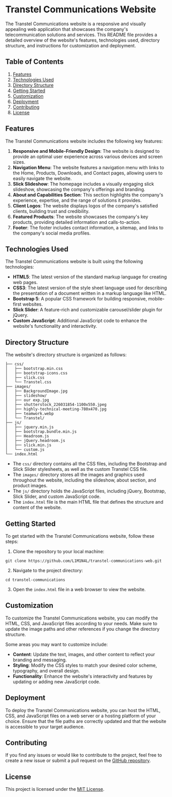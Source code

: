 # Transtel Communications Website

The Transtel Communications website is a responsive and visually appealing web application that showcases the company's telecommunication solutions and services. This README file provides a detailed overview of the website's features, technologies used, directory structure, and instructions for customization and deployment.

## Table of Contents
1. [Features](#features)
2. [Technologies Used](#technologies-used)
3. [Directory Structure](#directory-structure)
4. [Getting Started](#getting-started)
5. [Customization](#customization)
6. [Deployment](#deployment)
7. [Contributing](#contributing)
8. [License](#license)

## Features
The Transtel Communications website includes the following key features:

1. **Responsive and Mobile-Friendly Design**: The website is designed to provide an optimal user experience across various devices and screen sizes.
2. **Navigation Menu**: The website features a navigation menu with links to the Home, Products, Downloads, and Contact pages, allowing users to easily navigate the website.
3. **Slick Slideshow**: The homepage includes a visually engaging slick slideshow, showcasing the company's offerings and branding.
4. **About and Capabilities Section**: This section highlights the company's experience, expertise, and the range of solutions it provides.
5. **Client Logos**: The website displays logos of the company's satisfied clients, building trust and credibility.
6. **Featured Products**: The website showcases the company's key products, providing detailed information and calls-to-action.
7. **Footer**: The footer includes contact information, a sitemap, and links to the company's social media profiles.

## Technologies Used
The Transtel Communications website is built using the following technologies:

- **HTML5**: The latest version of the standard markup language for creating web pages.
- **CSS3**: The latest version of the style sheet language used for describing the presentation of a document written in a markup language like HTML.
- **Bootstrap 5**: A popular CSS framework for building responsive, mobile-first websites.
- **Slick Slider**: A feature-rich and customizable carousel/slider plugin for jQuery.
- **Custom JavaScript**: Additional JavaScript code to enhance the website's functionality and interactivity.

## Directory Structure
The website's directory structure is organized as follows:

```
├── css/
│   ├── bootstrap.min.css
│   ├── bootstrap-icons.css
│   ├── slick.css
│   └── Transtel.css
├── images/
│   ├── BackgroundImage.jpg
│   ├── slideshow/
│   ├── our exp.jpg
│   ├── shutterstock_226031854-1100x550.jpeg
│   ├── highly-technical-meeting-780x470.jpg
│   ├── teamwork.webp
│   └── Transtel/
├── js/
│   ├── jquery.min.js
│   ├── bootstrap.bundle.min.js
│   ├── Headroom.js
│   ├── jQuery.headroom.js
│   ├── slick.min.js
│   └── custom.js
└── index.html
```

- The `css/` directory contains all the CSS files, including the Bootstrap and Slick Slider stylesheets, as well as the custom Transtel CSS file.
- The `images/` directory stores all the images and graphics used throughout the website, including the slideshow, about section, and product images.
- The `js/` directory holds the JavaScript files, including jQuery, Bootstrap, Slick Slider, and custom JavaScript code.
- The `index.html` file is the main HTML file that defines the structure and content of the website.

## Getting Started
To get started with the Transtel Communications website, follow these steps:

1. Clone the repository to your local machine:
```
git clone https://github.com/L1M1N4L/transtel-communications-web.git
```
2. Navigate to the project directory:
```
cd transtel-communications
```
3. Open the `index.html` file in a web browser to view the website.

## Customization
To customize the Transtel Communications website, you can modify the HTML, CSS, and JavaScript files according to your needs. Make sure to update the image paths and other references if you change the directory structure.

Some areas you may want to customize include:

- **Content**: Update the text, images, and other content to reflect your branding and messaging.
- **Styling**: Modify the CSS styles to match your desired color scheme, typography, and overall design.
- **Functionality**: Enhance the website's interactivity and features by updating or adding new JavaScript code.

## Deployment
To deploy the Transtel Communications website, you can host the HTML, CSS, and JavaScript files on a web server or a hosting platform of your choice. Ensure that the file paths are correctly updated and that the website is accessible to your target audience.

## Contributing
If you find any issues or would like to contribute to the project, feel free to create a new issue or submit a pull request on the [GitHub repository](https://github.com/your-username/transtel-communications).

## License
This project is licensed under the [MIT License](LICENSE).
